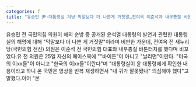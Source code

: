 ```yaml
---
categories: f
title: "유승민 尹·대통령실 겨냥 막말보다 더 나쁜게 거짓말…전여옥 이준석과 내부총질 바톤터치"
---
```

유승민 전 국민의힘 의원이 해외 순방 중 공개된 윤석열 대통령의 발언과 관련한 대통령실의 해명에 대해 "막말보다 더 나쁜 게 거짓말"이라며 비판한 가운데, 전여옥 전 새누리당(국민의힘 전신) 의원은 이준석 전 국민의힘 대표와 내부총질 바톤터치를 했다며 비꼬았다.유 전 의원은 25일 자신의 페이스북에 ""바이든"이 아니고 "날리면"이란다. "미국의 이xx들"이 아니고 "한국의 이xx들"이란다"며 "대통령실이 윤 대통령에게 확인한 내용이라고 하니 온 국민은 영상을 반복 재생하면서 "내 귀가 잘못됐나" 의심해야 했다"고 말했다.이어 "본